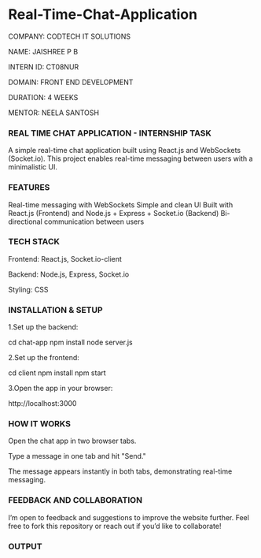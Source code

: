 # Real-Time-Chat-Application

COMPANY: CODTECH IT SOLUTIONS

NAME: JAISHREE P B

INTERN ID: CT08NUR

DOMAIN: FRONT END DEVELOPMENT

DURATION: 4 WEEKS

MENTOR: NEELA SANTOSH

### REAL TIME CHAT APPLICATION - INTERNSHIP TASK

A simple real-time chat application built using React.js and WebSockets (Socket.io). This project enables real-time messaging between users with a minimalistic UI.

### FEATURES

Real-time messaging with WebSockets
Simple and clean UI
Built with React.js (Frontend) and Node.js + Express + Socket.io (Backend)
Bi-directional communication between users

### TECH STACK

Frontend: React.js, Socket.io-client

Backend: Node.js, Express, Socket.io

Styling: CSS

### INSTALLATION & SETUP

1.Set up the backend:

cd chat-app
npm install
node server.js

2.Set up the frontend:

cd client
npm install
npm start

3.Open the app in your browser:

http://localhost:3000

### HOW IT WORKS

Open the chat app in two browser tabs.

Type a message in one tab and hit "Send."

The message appears instantly in both tabs, demonstrating real-time messaging.

### FEEDBACK AND COLLABORATION

I’m open to feedback and suggestions to improve the website further. Feel free to fork this repository or reach out if you’d like to collaborate!

### OUTPUT





